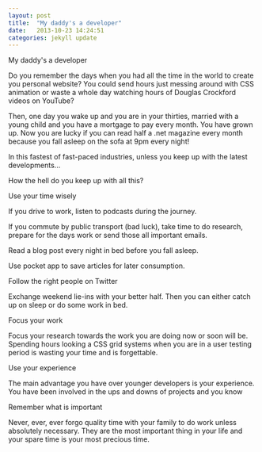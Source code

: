 ```yaml
---
layout: post
title:  "My daddy's a developer"
date:   2013-10-23 14:24:51
categories: jekyll update
---
```


My daddy's a developer

Do you remember the days when you had all the time in the world to create you personal website? You could send hours just messing around with CSS animation or waste a whole day watching hours of Douglas Crockford videos on YouTube?

Then, one day you wake up and you are in your thirties, married with a young child and you have a mortgage to pay every month. You have grown up. Now you are lucky if you can read half a .net magazine every month because you fall asleep on the sofa at 9pm every night!

In this fastest of fast-paced industries, unless you keep up with the latest developments... 

How the hell do you keep up with all this?

Use your time wisely

If you drive to work, listen to podcasts during the journey.

If you commute by public transport (bad luck), take time to do research, prepare for the days work or send those all important emails.

Read a blog post every night in bed before you fall asleep.

Use pocket app to save articles for later consumption.

Follow the right people on Twitter

Exchange weekend lie-ins with your better half. Then you can either catch up on sleep or do some work in bed.

Focus your work

Focus your research towards the work you are doing now or soon will be. Spending hours looking a CSS grid systems when you are in a user testing period is wasting your time and is forgettable.

Use your experience

The main advantage you have over younger developers is your experience. You have been involved in the ups and downs of projects and you know

Remember what is important

Never, ever, ever forgo quality time with your family to do work unless absolutely necessary. They are the most important thing in your life and your spare time is your most precious time.
